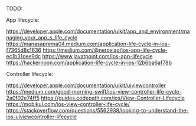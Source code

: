 TODO:

App lifecycle:

https://developer.apple.com/documentation/uikit/app_and_environment/managing_your_app_s_life_cycle
https://manasaprema04.medium.com/application-life-cycle-in-ios-f7365d8c1636
https://medium.com/@neroxiao/ios-app-life-cycle-ec1b31cee9dc
https://www.javatpoint.com/ios-app-lifecycle
https://hackernoon.com/application-life-cycle-in-ios-12b6ba6af78b

Controller lifecycle:

https://developer.apple.com/documentation/uikit/uiviewcontroller
https://medium.com/good-morning-swift/ios-view-controller-life-cycle-2a0f02e74ff5
https://guides.codepath.com/ios/View-Controller-Lifecycle
https://mobikul.com/ios-view-controller-life-cycle/
https://stackoverflow.com/questions/5562938/looking-to-understand-the-ios-uiviewcontroller-lifecycle
